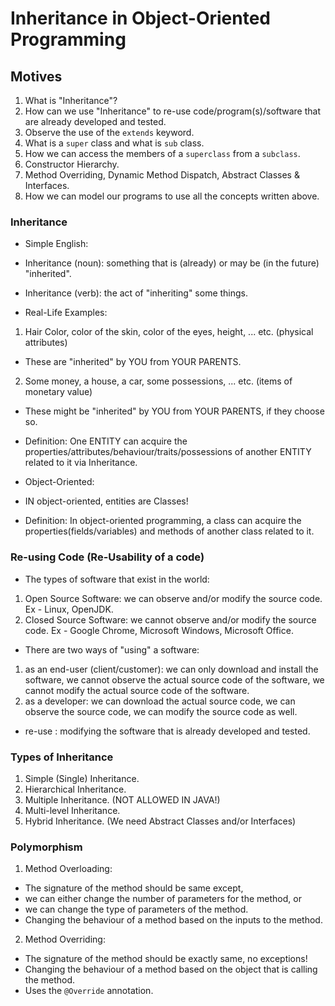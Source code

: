 # Inheritance in Object-Oriented Programming

## Motives
1. What is "Inheritance"?
2. How can we use "Inheritance" to re-use code/program(s)/software that are already developed and tested.
3. Observe the use of the `extends` keyword.
4. What is a `super` class and what is `sub` class.
5. How we can access the members of a `superclass` from a `subclass`.
6. Constructor Hierarchy.
7. Method Overriding, Dynamic Method Dispatch, Abstract Classes & Interfaces.
8. How we can model our programs to use all the concepts written above.

### Inheritance

- Simple English: 
-   Inheritance (noun): something that is (already) or may be (in the future) "inherited".
-   Inheritance (verb): the act of "inheriting" some things.

- Real-Life Examples:
1. Hair Color, color of the skin, color of the eyes, height, ... etc. (physical attributes)
- These are "inherited" by YOU from YOUR PARENTS.
2. Some money, a house, a car, some possessions, ... etc. (items of monetary value)
- These might be "inherited" by YOU from YOUR PARENTS, if they choose so.

- Definition: One ENTITY can acquire the properties/attributes/behaviour/traits/possessions
of another ENTITY related to it via Inheritance.

- Object-Oriented:

- IN object-oriented, entities are Classes!
- Definition: In object-oriented programming, a class can acquire the
properties(fields/variables) and methods of another class related to it.

### Re-using Code (Re-Usability of a code)

- The types of software that exist in the world:
1. Open Source Software: we can observe and/or modify the source code.
Ex - Linux, OpenJDK.
2. Closed Source Software: we cannot observe and/or modify the source code.
Ex - Google Chrome, Microsoft Windows, Microsoft Office.

- There are two ways of "using" a software: 
1. as an end-user (client/customer):
we can only download and install the software,
we cannot observe the actual source code of the software,
we cannot modify the actual source code of the software.
2. as a developer:
we can download the actual source code,
we can observe the source code, 
we can modify the source code as well.

- re-use : modifying the software that is already developed and tested.

### Types of Inheritance
1. Simple (Single) Inheritance.
2. Hierarchical Inheritance.
3. Multiple Inheritance. (NOT ALLOWED IN JAVA!)
4. Multi-level Inheritance.
5. Hybrid Inheritance. (We need Abstract Classes and/or Interfaces)

### Polymorphism
1. Method Overloading: 
- The signature of the method should be same except,
- we can either change the number of parameters for the method, or
- we can change the type of parameters of the method.
- Changing the behaviour of a method based on the inputs to the method.

2. Method Overriding:
- The signature of the method should be exactly same, no exceptions!
- Changing the behaviour of a method based on the object that is calling the method.
- Uses the `@Override` annotation.
